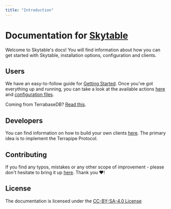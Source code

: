 ```yaml
---
title: "Introduction"
---
```


# Documentation for [Skytable](https://skytable.io)

Welcome to Skytable's docs! You will find information about how you can get started with Skytable, installation options, configuration and clients.

## Users

We have an easy-to-follow guide for [Getting Started](./01-Getting-Started.md). Once you've got everything up and running, you can take a look at the available actions [here](./02-Actions.md) and [configuration files](./04-Configuration.md).

Coming from TerrabaseDB? [Read this](/from-terrabasedb). 

## Developers	

You can find information on how to build your own clients [here](./Protocols/terrapipe.md). The primary idea is to implement the Terrapipe Protocol.

## Contributing

If you find any typos, mistakes or any other scope of improvement - please don't hesitate to bring it up [here](https://github.com/skytable/docs/issues). Thank you ❤️!

## License

The documentation is licensed under the [CC-BY-SA-4.0 License](https://github.com/skytable/docs/tree/master/LICENSE)
